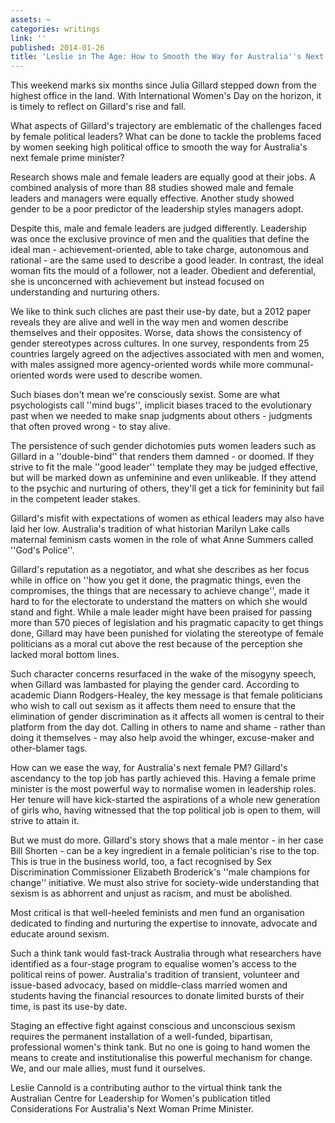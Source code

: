 ```yaml
---
assets: ~
categories: writings
link: ''
published: 2014-01-26
title: 'Leslie in The Age: How to Smooth the Way for Australia''s Next Female PM '
---
```

This weekend marks six months since Julia Gillard stepped down from the highest office in the land. With International Women's Day on the horizon, it is timely to reflect on Gillard's rise and fall.

What aspects of Gillard's trajectory are emblematic of the challenges faced by female political leaders? What can be done to tackle the problems faced by women seeking high political office to smooth the way for Australia's next female prime minister?

Research shows male and female leaders are equally good at their jobs. A combined analysis of more than 88 studies showed male and female leaders and managers were equally effective. Another study showed gender to be a poor predictor of the leadership styles managers adopt.

Despite this, male and female leaders are judged differently. Leadership was once the exclusive province of men and the qualities that define the ideal man - achievement-oriented, able to take charge, autonomous and rational - are the same used to describe a good leader. In contrast, the ideal woman fits the mould of a follower, not a leader. Obedient and deferential, she is unconcerned with achievement but instead focused on understanding and nurturing others.

We like to think such cliches are past their use-by date, but a 2012 paper reveals they are alive and well in the way men and women describe themselves and their opposites. Worse, data shows the consistency of gender stereotypes across cultures. In one survey, respondents from 25 countries largely agreed on the adjectives associated with men and women, with males assigned more agency-oriented words while more communal-oriented words were used to describe women.

Such biases don't mean we're consciously sexist. Some are what psychologists call ''mind bugs'', implicit biases traced to the evolutionary past when we needed to make snap judgments about others - judgments that often proved wrong - to stay alive.

The persistence of such gender dichotomies puts women leaders such as Gillard in a ''double-bind'' that renders them damned - or doomed. If they strive to fit the male ''good leader'' template they may be judged effective, but will be marked down as unfeminine and even unlikeable. If they attend to the psychic and nurturing of others, they'll get a tick for femininity but fail in the competent leader stakes.

Gillard's misfit with expectations of women as ethical leaders may also have laid her low. Australia's tradition of what historian Marilyn Lake calls maternal feminism casts women in the role of what Anne Summers called ''God's Police''.

Gillard's reputation as a negotiator, and what she describes as her focus while in office on ''how you get it done, the pragmatic things, even the compromises, the things that are necessary to achieve change'', made it hard to for the electorate to understand the matters on which she would stand and fight. While a male leader might have been praised for passing more than 570 pieces of legislation and his pragmatic capacity to get things done, Gillard may have been punished for violating the stereotype of female politicians as a moral cut above the rest because of the perception she lacked moral bottom lines.

Such character concerns resurfaced in the wake of the misogyny speech, when Gillard was lambasted for playing the gender card. According to academic Diann Rodgers-Healey, the key message is that female politicians who wish to call out sexism as it affects them need to ensure that the elimination of gender discrimination as it affects all women is central to their platform from the day dot. Calling in others to name and shame - rather than doing it themselves - may also help avoid the whinger, excuse-maker and other-blamer tags.

How can we ease the way, for Australia's next female PM? Gillard's ascendancy to the top job has partly achieved this. Having a female prime minister is the most powerful way to normalise women in leadership roles. Her tenure will have kick-started the aspirations of a whole new generation of girls who, having witnessed that the top political job is open to them, will strive to attain it.

But we must do more. Gillard's story shows that a male mentor - in her case Bill Shorten - can be a key ingredient in a female politician's rise to the top. This is true in the business world, too, a fact recognised by Sex Discrimination Commissioner Elizabeth Broderick's ''male champions for change'' initiative. We must also strive for society-wide understanding that sexism is as abhorrent and unjust as racism, and must be abolished.

Most critical is that well-heeled feminists and men fund an organisation dedicated to finding and nurturing the expertise to innovate, advocate and educate around sexism. 

Such a think tank would fast-track Australia through what researchers have identified as a four-stage program to equalise women's access to the political reins of power. Australia's tradition of transient, volunteer and issue-based advocacy, based on middle-class married women and students having the financial resources to donate limited bursts of their time, is past its use-by date.

Staging an effective fight against conscious and unconscious sexism requires the permanent installation of a well-funded, bipartisan, professional women's think tank. But no one is going to hand women the means to create and institutionalise this powerful mechanism for change. We, and our male allies, must fund it ourselves.

Leslie Cannold is a contributing author to the virtual think tank the Australian Centre for Leadership for Women's publication titled Considerations For Australia's Next Woman Prime Minister.
